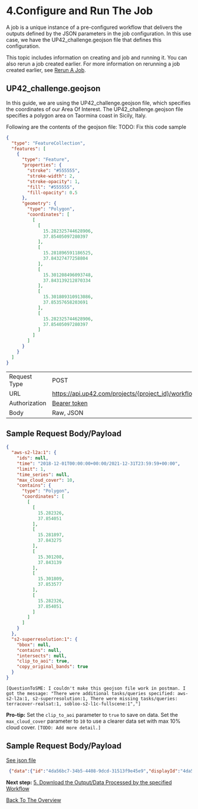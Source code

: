 # 4.Configure and Run The Job

A job is a unique instance of a pre-configured workflow that delivers the outputs defined by the JSON parameters in the job configuration. In this use case, we have the UP42_challenge.geojson file that defines this configuration. 

This topic includes information on creating and job and running it. You can also rerun a job created earlier. For more information on rerunning a job created earlier, see [Rerun A Job](https://docs.up42.com/developers/api#operation/ReRunJob).

## UP42_challenge.geojson
In this guide, we are using the UP42_challenge.geojson file, which specifies the coordinates of our Area Of Interest. The UP42_challenge.geojson file specifies a polygon area on Taormina coast in Sicily, Italy.

Following are the contents of the geojson file:
TODO: Fix this code sample

```json
{
  "type": "FeatureCollection",
  "features": [
    {
      "type": "Feature",
      "properties": {
        "stroke": "#555555",
        "stroke-width": 2,
        "stroke-opacity": 1,
        "fill": "#555555",
        "fill-opacity": 0.5
      },
      "geometry": {
        "type": "Polygon",
        "coordinates": [
          [
            [
              15.282325744628906,
              37.85405097280397
            ],
            [
              15.281896591186525,
              37.84327477258804
            ],
            [
              15.301208496093748,
              37.843139212870334
            ],
            [
              15.301809310913086,
              37.85357658203691
            ],
            [
              15.282325744628906,
              37.85405097280397
            ]
          ]
        ]
      }
    }
  ]
}
```

|   |   |
|---|---|
 Request  Type | POST | 
 URL | https://api.up42.com/projects/{project_id}/workflows/{workflow_id}/jobs| | 
 Authorization | [Bearer token](https://geospatialapis.stoplight.io/docs/processing-satellite-imagery-using-up42-apis/scgg70a0ykpet-2-generate-a-bearer-token-and-copy-its-value) | 
 Body | Raw, JSON|

 ## Sample Request Body/Payload
```json
{
  "aws-s2-l2a:1": {
    "ids": null,
    "time": "2018-12-01T00:00:00+00:00/2021-12-31T23:59:59+00:00",
    "limit": 1,
    "time_series": null,
    "max_cloud_cover": 10,
    "contains": {
      "type": "Polygon",
      "coordinates": [
        [
          [
            15.282326,
            37.854051
          ],
          [
            15.281897,
            37.843275
          ],
          [
            15.301208,
            37.843139
          ],
          [
            15.301809,
            37.853577
          ],
          [
            15.282326,
            37.854051
          ]
        ]
      ]
    }
  },
  "s2-superresolution:1": {
    "bbox": null,
    "contains": null,
    "intersects": null,
    "clip_to_aoi": true,
    "copy_original_bands": true
  }
}
```
`[QuestionToSME: I couldn't make this geojson file work in postman. I got the message: "There were additional tasks/queries specified: aws-s2-l2a:1, s2-superresolution:1, There were missing tasks/queries: terracover-realsat:1, sobloo-s2-l1c-fullscene:1","]`

**Pro-tip:** Set the `clip_to_aoi` parameter to `true` to save on data. Set the `max_cloud_cover` parameter to `10` to use a clearer data set with max 10% cloud cover. `[TODO: Add more detail.]`

 ## Sample Request Body/Payload
 [See json file]()
```json
 {"data":{"id":"4da56bc7-34b5-4408-9dcd-31513f9e45e9","displayId":"4da56bc7","createdAt":"2022-05-28T17:40:43.482868Z","updatedAt":"2022-05-28T17:40:48.974890Z","createdBy":{"id":"cb5037d5-8bff-44ad-a2e6-a81a501df5ee","type":"API_KEY"},"updatedBy":{"id":"cb5037d5-8bff-44ad-a2e6-a81a501df5ee","type":"API_KEY"},"status":"NOT_STARTED","name":null,"startedAt":null,"finishedAt":null,"inputs":{"sobloo-s2-l1c-fullscene:1":{"ids":null,"time":"2018-01-01T00:00:00+00:00/2021-12-31T23:59:59+00:00","limit":1,"time_series":null,"max_cloud_cover":100,"bbox":[15.281896591186525,37.843139212870334,15.301809310913086,37.85405097280397]},"terracover-realsat:1":{"bbox":null,"contains":null,"intersects":null}},"mode":"DEFAULT","workflowId":"4726803c-d136-45d6-ac36-9efb347bee81","workflowName":"GTWorkflow350"},"error":null}
 ```

**Next step:** [5. Download the Output/Data Processed by the specified Workflow](Download-the-Output.md) 

[Back To The Overview](https://github.com/TheContentGym/GeospatialAPIs-UP42/blob/main/Overview.md)